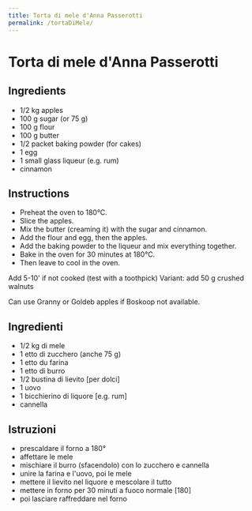 ```yaml
---
title: Torta di mele d'Anna Passerotti
permalink: /tortaDiMele/
---
```

# Torta di mele d'Anna Passerotti

## Ingredients

- 1/2 kg apples
- 100 g sugar (or 75 g)
- 100 g flour
- 100 g butter
- 1/2 packet baking powder (for cakes)
- 1 egg
- 1 small glass liqueur (e.g. rum)
- cinnamon

## Instructions

- Preheat the oven to 180°C.
- Slice the apples.
- Mix the butter (creaming it) with the sugar and cinnamon.
- Add the flour and egg, then the apples.
- Add the baking powder to the liqueur and mix everything together.
- Bake in the oven for 30 minutes at 180°C.
- Then leave to cool in the oven.

Add 5-10' if not cooked (test with a toothpick)
Variant: add 50 g crushed walnuts

Can use Granny or Goldeb apples if Boskoop not available.


## Ingredienti

- 1/2 kg di mele
- 1 etto di zucchero (anche 75 g)
- 1 etto du farina
- 1 etto di burro
- 1/2 bustina di lievito [per dolci]
- 1 uovo
- 1 bicchierino di liquore [e.g. rum]
- cannella

## Istruzioni

- prescaldare il forno a 180°
- affettare le mele
- mischiare il burro (sfacendolo) con lo zucchero e cannella
- unire la farina e l'uovo, poi le mele
- mettere il lievito nel liquore e mescolare il tutto
- mettere in forno per 30 minuti a fuoco normale [180]
- poi lasciare raffreddare nel forno
